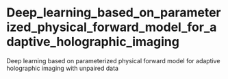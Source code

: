 # Deep_learning_based_on_parameterized_physical_forward_model_for_adaptive_holographic_imaging
Deep learning based on parameterized physical forward model for adaptive holographic imaging with unpaired data
